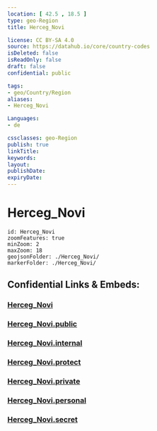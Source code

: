 ```yaml
---
location: [ 42.5 , 18.5 ] 
type: geo-Region
title: Herceg_Novi

license: CC BY-SA 4.0
source: https://datahub.io/core/country-codes
isDeleted: false
isReadOnly: false
draft: false
confidential: public

tags:
- geo/Country/Region
aliases:
- Herceg_Novi

Languages:
- de

cssclasses: geo-Region
publish: true
linkTitle: 
keywords: 
layout: 
publishDate: 
expiryDate: 
---
```


# Herceg_Novi

```leaflet
id: Herceg_Novi
zoomFeatures: true 
minZoom: 2 
maxZoom: 18
geojsonFolder: ./Herceg_Novi/
markerFolder: ./Herceg_Novi/
```


## Confidential Links & Embeds: 

### [Herceg_Novi](/_Standards/Earth/Continent/Europe/Europe~South/Montenegro/Municipalities~Montenegro/Herceg_Novi.md) 

### [Herceg_Novi.public](/_public/Earth/Continent/Europe/Europe~South/Montenegro/Municipalities~Montenegro/Herceg_Novi.public.md) 

### [Herceg_Novi.internal](/_internal/Earth/Continent/Europe/Europe~South/Montenegro/Municipalities~Montenegro/Herceg_Novi.internal.md) 

### [Herceg_Novi.protect](/_protect/Earth/Continent/Europe/Europe~South/Montenegro/Municipalities~Montenegro/Herceg_Novi.protect.md) 

### [Herceg_Novi.private](/_private/Earth/Continent/Europe/Europe~South/Montenegro/Municipalities~Montenegro/Herceg_Novi.private.md) 

### [Herceg_Novi.personal](/_personal/Earth/Continent/Europe/Europe~South/Montenegro/Municipalities~Montenegro/Herceg_Novi.personal.md) 

### [Herceg_Novi.secret](/_secret/Earth/Continent/Europe/Europe~South/Montenegro/Municipalities~Montenegro/Herceg_Novi.secret.md)

